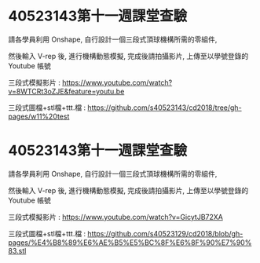 # 40523143第十一週課堂查驗

請各學員利用 Onshape, 自行設計一個三段式頂球機構所需的零組件, 

然後輸入 V-rep 後, 進行機構動態模擬, 完成後請拍攝影片, 上傳至以學號登錄的 Youtube 帳號

三段式模擬影片 : https://www.youtube.com/watch?v=8WTCRt3oZJE&feature=youtu.be

三段式圖檔+stl檔+ttt.檔 : https://github.com/s40523143/cd2018/tree/gh-pages/w11%20test


# 40523143第十一週課堂查驗

請各學員利用 Onshape, 自行設計一個三段式頂球機構所需的零組件, 

然後輸入 V-rep 後, 進行機構動態模擬, 完成後請拍攝影片, 上傳至以學號登錄的 Youtube 帳號

三段式模擬影片 : https://www.youtube.com/watch?v=GicytJB72XA

三段式圖檔+stl檔+ttt.檔 : https://github.com/s40523129/cd2018/blob/gh-pages/%E4%B8%89%E6%AE%B5%E5%BC%8F%E6%8F%90%E7%90%83.stl
